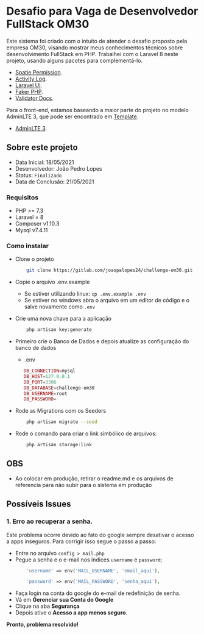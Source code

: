 # Desafio para Vaga de Desenvolvedor FullStack OM30

Este sistema foi criado com o intuito de atender o desafio proposto pela empresa OM30, visando mostrar meus conhecimentos técnicos sobre desenvolvimento FullStack em PHP. Trabalhei com o Laravel 8 neste projeto, usando alguns pacotes para complementá-lo.

- [Spatie Permission](https://github.com/spatie/laravel-permission).
- [Activity Log](https://github.com/spatie/laravel-activitylog).
- [Laravel UI](https://github.com/laravel/ui).
- [Faker PHP](https://github.com/FakerPHP/Faker).
- [Validator Docs](https://github.com/geekcom/validator-docs).

Para o front-end, estamos baseando a maior parte do projeto no modelo AdminLTE 3, que pode ser encontrado em [Template](https://adminlte.io/themes/v3/index.html).

- [AdminLTE 3](https://github.com/ColorlibHQ/AdminLTE).

## Sobre este projeto

- Data Inicial: 18/05/2021
- Desenvolvedor: João Pedro Lopes
- Status: `Finalizado`
- Data de Conclusão: 21/05/2021

### Requisitos
- PHP >= 7.3
- Laravel = 8
- Composer v1.10.3
- Mysql v7.4.11

### Como instalar
- Clone o projeto
    ```bash
        git clone https://gitlab.com/joaopalopes24/challenge-om30.git
    ```
- Copie o arquivo .env.example
    - Se estiver utilizando linux: `cp .env.example .env` 
    - Se estiver no windows abra o arquivo em um editor de código e o salve novamente como `.env`
    
- Crie uma nova chave para a aplicação
    ```bash
        php artisan key:generate
    ```
- Primeiro crie o Banco de Dados e depois atualize as configuração do banco de dados
    - .env
     ```php
        DB_CONNECTION=mysql
        DB_HOST=127.0.0.1
        DB_PORT=3306
        DB_DATABASE=challenge-om30
        DB_USERNAME=root
        DB_PASSWORD=
    ``` 

- Rode as Migrations com os Seeders
    ```bash
        php artisan migrate --seed
    ```

- Rode o comando para criar o link simbólico de arquivos:
    ```bash
        php artisan storage:link
    ```

## OBS
- Ao colocar em produção, retirar o readme.md e os arquivos de referencia para não subir para o sistema em produção

## Possíveis Issues

### 1. Erro ao recuperar a senha.

Este problema ocorre devido ao fato do google sempre desativar o acesso a apps inseguros. Para corrigir isso segue o passo a passo: 

- Entre no arquivo `config > mail.php`
- Pegue a senha e o e-mail nos indices `username` e `password`;
    ```php
        'username' => env('MAIL_USERNAME', 'email_aqui'),

        'password' => env('MAIL_PASSWORD', 'senha_aqui'),

    ```
- Faça login na conta do google do e-mail de redefinição de senha.
- Vá em **Gerenciar sua Conta do Google**
- Clique na aba **Segurança**
- Depois ative o **Acesso a app menos seguro**.

**Pronto, problema resolvido!**